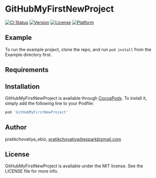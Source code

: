 # GitHubMyFirstNewProject

[![CI Status](https://img.shields.io/travis/pratikchovatiya_ebiz/GitHubMyFirstNewProject.svg?style=flat)](https://travis-ci.org/pratikchovatiya_ebiz/GitHubMyFirstNewProject)
[![Version](https://img.shields.io/cocoapods/v/GitHubMyFirstNewProject.svg?style=flat)](https://cocoapods.org/pods/GitHubMyFirstNewProject)
[![License](https://img.shields.io/cocoapods/l/GitHubMyFirstNewProject.svg?style=flat)](https://cocoapods.org/pods/GitHubMyFirstNewProject)
[![Platform](https://img.shields.io/cocoapods/p/GitHubMyFirstNewProject.svg?style=flat)](https://cocoapods.org/pods/GitHubMyFirstNewProject)

## Example

To run the example project, clone the repo, and run `pod install` from the Example directory first.

## Requirements

## Installation

GitHubMyFirstNewProject is available through [CocoaPods](https://cocoapods.org). To install
it, simply add the following line to your Podfile:

```ruby
pod 'GitHubMyFirstNewProject'
```

## Author

pratikchovatiya_ebiz, pratikchovatiya@esparkbizmail.com

## License

GitHubMyFirstNewProject is available under the MIT license. See the LICENSE file for more info.
